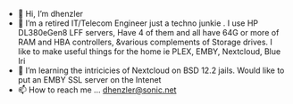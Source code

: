 - 👋 Hi, I’m dhenzler
- 👀 I’m a retired IT/Telecom Engineer just a techno junkie 
.  I use HP DL380eGen8 LFF servers,  Have 4 of them and all have 64G or more of RAM and HBA controllers, &various complements of Storage drives.
   I like to make useful things for the home ie PLEX, EMBY, Nextcloud, Blue Iri
- 💞️ I’m learning the intricicies of Nextcloud on BSD 12.2 jails.  Would like to put an EMBY SSL server on the Intenet
- 📫 How to reach me ... dhenzler@sonic.net

<!---
dhenzler/dhenzler is a ✨ special ✨ repository because its `README.md` (this file) appears on your GitHub profile.
You can click the Preview link to take a look at your changes.
--->
